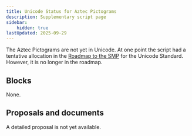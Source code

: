 ```yaml
---
title: Unicode Status for Aztec Pictograms
description: Supplementary script page
sidebar:
    hidden: true
lastUpdated: 2025-09-29
---
```


The Aztec Pictograms are not yet in Unicode. At one point the script had a tentative allocation in the [Roadmap to the SMP](http://www.unicode.org/roadmaps/smp/) for the Unicode Standard. However, it is no longer in the roadmap.

## Blocks

None.

## Proposals and documents

A detailed proposal is not yet available.

